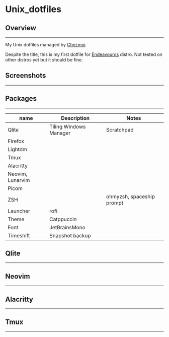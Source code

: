 # Unix_dotfiles

## Overview

---

My Unix dotfiles managed by [Chezmoi](https://github.com/twpayne/chezmoi).

Despite the title, this is my first dotfile for [Endeavouros](endeavouros.com/) distro. Not tested on other distros yet but it should be fine.

## Screenshots

---

## Packages

---

| name             | Description            | Notes                     |
| ---------------- | ---------------------- | ------------------------- |
| Qlite            | Tiling Windows Manager | Scratchpad                |
| Firefox          |                        |                           |
| Lightdm          |                        |                           |
| Tmux             |                        |                           |
| Alacritty        |                        |                           |
| Neovim, Lunarvim |                        |                           |
| Picom            |                        |                           |
| ZSH              |                        | ohmyzsh, spaceship prompt |
| Launcher         | rofi                   |                           |
| Theme            | Catppuccin             |                           |
| Font             | JetBrainsMono          |                           |
| Timeshift        | Snapshot backup        |                           |

## Qlite

---

## Neovim

---

## Alacritty

---

## Tmux

---
